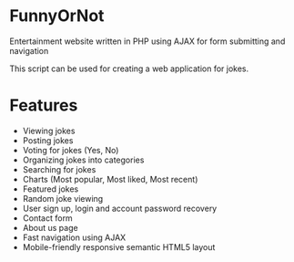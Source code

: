 # FunnyOrNot
Entertainment website written in PHP using AJAX for form submitting and navigation

This script can be used for creating a web application for jokes.

# Features
- Viewing jokes
- Posting jokes
- Voting for jokes (Yes, No)
- Organizing jokes into categories
- Searching for jokes
- Charts (Most popular, Most liked, Most recent)
- Featured jokes
- Random joke viewing
- User sign up, login and account password recovery
- Contact form
- About us page
- Fast navigation using AJAX
- Mobile-friendly responsive semantic HTML5 layout